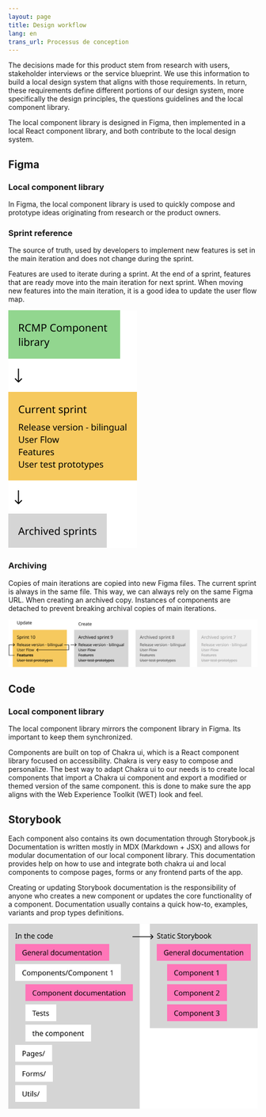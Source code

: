 ```yaml
---
layout: page
title: Design workflow
lang: en
trans_url: Processus de conception
---
```

The decisions made for this product stem from research with users, stakeholder interviews or the service blueprint. We use this information to build a local design system that aligns with those requirements. In return, these requirements define different portions of our design system, more specifically the design principles, the questions guidelines and the local component library.

The local component library is designed in Figma, then implemented in a local React component library, and both contribute to the local design system. 

## Figma

### Local component library

In Figma, the local component library is used to quickly compose and prototype ideas originating from research or the product owners.

### Sprint reference

The source of truth, used by developers to implement new features is set in the main iteration and does not change during the sprint. 

Features are used to iterate during a sprint. At the end of a sprint, features that are ready move into the main iteration for next sprint. When moving new features into the main iteration, it is a good idea to update the user flow map.

![Diagram showing RCMP component library file leads to the current sprint file. Current sprint file leads to archived sprint files.](/assets/img/figma-structure.png "Figma file structure schema")

### Archiving

Copies of main iterations are copied into new Figma files. The current sprint is always in the same file. This way, we can always rely on the same Figma URL. When creating an archived copy. Instances of components are detached to prevent breaking archival copies of main iterations. 

![Diagram showing the process to archive a sprint file.](/assets/img/sprint-to-sprint-process.png "Archiving main sprint file")

## Code

### Local component library

The local component library mirrors the component library in Figma. Its important to keep them synchronized. 

Components are built on top of Chakra ui, which is a React component library focused on accessibility. Chakra is very easy to compose and personalize. The best way to adapt Chakra ui to our needs is to create local components that import a Chakra ui component and export a modified or themed version of the same component. this is done to make sure the app aligns with the Web Experience Toolkit (WET) look and feel. 

## Storybook

Each component also contains its own documentation through Storybook.js Documentation is written mostly in MDX (Markdown + JSX) and allows for modular documentation of our local component library. This documentation provides help on how to use and integrate both chakra ui and local components to compose pages, forms or any frontend parts of the app.

Creating or updating Storybook documentation is the responsibility of anyone who creates a new component or updates the core functionality of a component. Documentation usually contains a quick how-to, examples, variants and prop types definitions.

![Diagram displaying how documentation is contained in a component, alongside tests and the component files. ](/assets/img/storybook-modular-documentation.png "Storybook modular documentation")